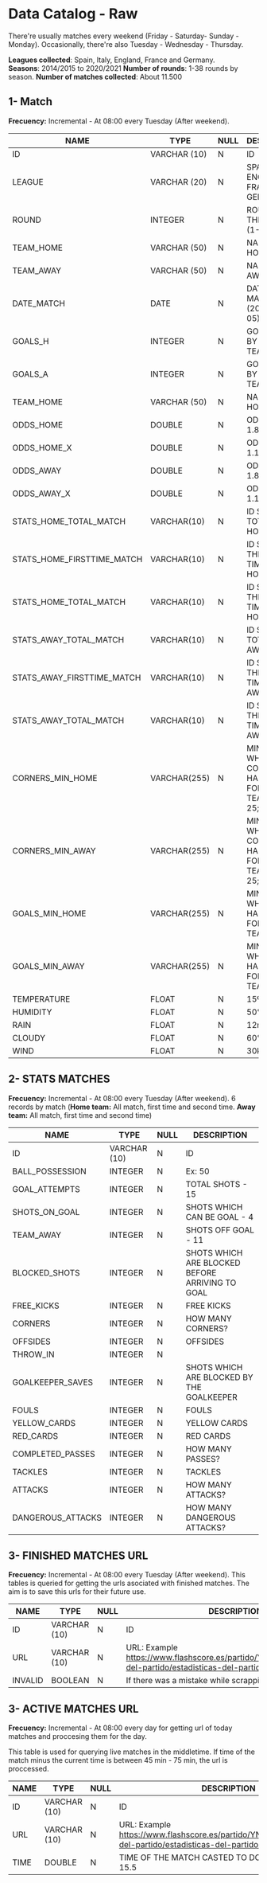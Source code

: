 ﻿# Data Catalog - Raw

There're usually matches every weekend (Friday - Saturday- Sunday - Monday). Occasionally, there're also Tuesday - Wednesday - Thursday.

**Leagues collected**: Spain, Italy, England, France and Germany.  
**Seasons**: 2014/2015 to 2020/2021
**Number of rounds**: 1-38 rounds by season. 
**Number of matches collected**: About 11.500

## 1- Match

**Frecuency:** Incremental - At 08:00 every Tuesday (After weekend). 

| NAME | TYPE | NULL | DESCRIPTION
|--|--|--|--|
| ID | VARCHAR (10) | N | ID |
| LEAGUE | VARCHAR (20) | N | SPAIN, ITALY, ENGLAND, FRANCE, GERMANY |
| ROUND | INTEGER | N | ROUND OF THE SEASON (1-38) |
| TEAM_HOME | VARCHAR (50) | N | NAME OF HOME TEAM |
| TEAM_AWAY | VARCHAR (50) | N | NAME OF AWAY TEAM |
| DATE_MATCH | DATE | N | DATE OF THE MATCH (2020-05-05) |
| GOALS_H | INTEGER | N | GOALS DONE BY HOME TEAM |
| GOALS_A | INTEGER | N | GOALS DONE BY AWAY TEAM |
| TEAM_HOME | VARCHAR (50) | N | NAME OF HOME TEAM |
| ODDS_HOME | DOUBLE | N | ODDS 1 - 1.83 |
| ODDS_HOME_X | DOUBLE | N | ODDS 1X - 1.15 |
| ODDS_AWAY | DOUBLE | N | ODDS 2 - 1.83 |
| ODDS_AWAY_X | DOUBLE | N | ODDS X2 - 1.15 |
| STATS_HOME_TOTAL_MATCH | VARCHAR(10) | N | ID STATS TOTAL OF HOME TEAM |
| STATS_HOME_FIRSTTIME_MATCH | VARCHAR(10) | N | ID STATS FOR THE FIRST TIME OF HOME TEAM |
| STATS_HOME_TOTAL_MATCH | VARCHAR(10) | N | ID STATS FOR THE SECOND TIME OF HOME TEAM |
| STATS_AWAY_TOTAL_MATCH | VARCHAR(10) | N | ID STATS TOTAL OF AWAY TEAM |
| STATS_AWAY_FIRSTTIME_MATCH | VARCHAR(10) | N | ID STATS FOR THE FIRST TIME OF AWAY TEAM |
| STATS_AWAY_TOTAL_MATCH | VARCHAR(10) | N | ID STATS FOR THE SECOND TIME OF AWAY TEAM |
| CORNERS_MIN_HOME | VARCHAR(255) | N | MINUTE WHEN CORNERS HAPPENED FOR HOME TEAM - 25;45;78;90 |
| CORNERS_MIN_AWAY | VARCHAR(255) | N | MINUTE WHEN CORNERS HAPPENED FOR AWAY TEAM - 25;45;78;90 |
| GOALS_MIN_HOME | VARCHAR(255) | N | MINUTE WHEN GOALS HAPPENED FOR HOME TEAM - 5;66 |
| GOALS_MIN_AWAY | VARCHAR(255) | N | MINUTE WHEN GOALS HAPPENED FOR AWAY TEAM - 86 |
| TEMPERATURE | FLOAT | N | 15ºC |
| HUMIDITY | FLOAT | N | 50% |
| RAIN | FLOAT | N | 12mm |
| CLOUDY | FLOAT | N | 60% |
| WIND | FLOAT | N | 30km/h |

##
## 2- STATS MATCHES

**Frecuency:** Incremental - At 08:00 every Tuesday (After weekend). 6 records by match (**Home team:** All match, first time and second time. **Away team:** All match, first time and second time)

| NAME | TYPE | NULL | DESCRIPTION
|--|--|--|--|
| ID | VARCHAR (10) | N | ID |
| BALL_POSSESSION | INTEGER | N | Ex: 50
| GOAL_ATTEMPTS | INTEGER | N | TOTAL SHOTS - 15 |
| SHOTS_ON_GOAL | INTEGER | N | SHOTS WHICH CAN BE GOAL - 4 |
| TEAM_AWAY | INTEGER | N | SHOTS OFF GOAL - 11|
| BLOCKED_SHOTS | INTEGER | N | SHOTS WHICH ARE BLOCKED BEFORE ARRIVING TO GOAL |
| FREE_KICKS | INTEGER | N | FREE KICKS |
| CORNERS | INTEGER | N | HOW MANY CORNERS? |
| OFFSIDES | INTEGER | N | OFFSIDES |
| THROW_IN | INTEGER | N |  |
| GOALKEEPER_SAVES | INTEGER | N |  SHOTS WHICH ARE BLOCKED BY THE GOALKEEPER  |
| FOULS | INTEGER | N | FOULS |
| YELLOW_CARDS | INTEGER | N | YELLOW CARDS |
| RED_CARDS | INTEGER | N | RED CARDS |
| COMPLETED_PASSES | INTEGER | N | HOW MANY PASSES? |
| TACKLES | INTEGER | N | TACKLES |
| ATTACKS | INTEGER | N | HOW MANY ATTACKS? |
| DANGEROUS_ATTACKS | INTEGER | N | HOW MANY DANGEROUS ATTACKS? |

##
## 3- FINISHED MATCHES URL

**Frecuency:** Incremental - At 08:00 every Tuesday (After weekend). This tables is queried for getting the urls asociated with finished matches. The aim is to save this urls for their future use. 

| NAME | TYPE | NULL | DESCRIPTION
|--|--|--|--|
| ID | VARCHAR (10) | N | ID |
| URL | VARCHAR (10) | N | URL: Example https://www.flashscore.es/partido/YN3p7dNn/#resumen-del-partido/estadisticas-del-partido/0 |
| INVALID| BOOLEAN | N | If there was a mistake while scrapping the match

##
## 3- ACTIVE MATCHES URL

**Frecuency:** Incremental - At 08:00 every day for getting url of today matches and proccesing them for the day. 

This table is used for querying live matches in the middletime. If time of the match minus the current time is between 45 min - 75 min, the url is proccessed. 

| NAME | TYPE | NULL | DESCRIPTION
|--|--|--|--|
| ID | VARCHAR (10) | N | ID |
| URL | VARCHAR (10) | N | URL: Example https://www.flashscore.es/partido/YN3p7dNn/#resumen-del-partido/estadisticas-del-partido/0 |
| TIME | DOUBLE | N | TIME OF THE MATCH CASTED TO DOUBLE - 15:30 -> 15.5 |
